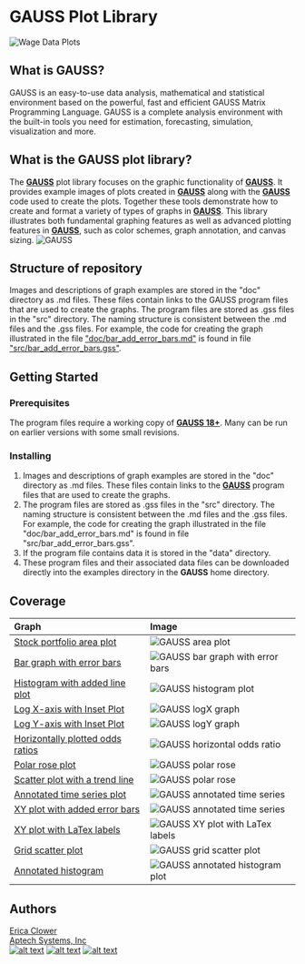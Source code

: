 # GAUSS Plot Library

![Wage Data Plots](images/wage_data_plot.jpeg)

## What is GAUSS?
GAUSS is an easy-to-use data analysis, mathematical and statistical environment based on the powerful, fast and efficient GAUSS Matrix Programming Language. GAUSS is a complete analysis environment with the built-in tools you need for estimation, forecasting, simulation, visualization and more.

## What is the GAUSS plot library?
The [**GAUSS**](www.aptech.com) plot library focuses on the graphic functionality of [**GAUSS**](www.aptech.com). It provides example images of plots created in [**GAUSS**](www.aptech.com) along with the [**GAUSS**](www.aptech.com) code used to create the plots. Together these tools demonstrate how to create and format a variety of types of graphs in [**GAUSS**](www.aptech.com). This library illustrates both fundamental graphing features as well as advanced plotting features in [**GAUSS**](www.aptech.com), such as color schemes, graph annotation, and canvas sizing.
![GAUSS](images/polar_rose.jpg?raw=true)

## Structure of repository
Images and descriptions of graph examples are stored in the "doc" directory as .md files. These files contain links to the GAUSS program files that are used to create the graphs. The program files are stored as .gss files in the "src" directory. The naming structure is consistent between the .md files and the .gss files. For example, the code for creating the graph illustrated in the file ["doc/bar_add_error_bars.md"](docs/bar_add_error_bars.md) is found in file  ["src/bar_add_error_bars.gss"](src/bar_add_error_bars.gss).

## Getting Started
### Prerequisites
The program files require a working copy of [**GAUSS 18+**](www.aptech.com). Many can be run on earlier versions with some small revisions.

### Installing
1. Images and descriptions of graph examples are stored in the "doc" directory as .md files. These files contain links to the [**GAUSS**](www.aptech.com) program files that are used to create the graphs.
2. The program files are stored as .gss files in the "src" directory. The naming structure is consistent between the .md files and the .gss files. For example, the code for creating the graph illustrated in the file "doc/bar_add_error_bars.md" is found in file "src/bar_add_error_bars.gss".
3. If the program file contains data it is stored in the "data" directory.
4. These program files and their associated data files can be downloaded directly into the examples directory in the **GAUSS** home directory.

## Coverage
|Graph|Image|
|:----|:----|
|[Stock portfolio area plot](docs/area_plot_stocks.md)|![GAUSS area plot](images/area_stock_portfolio.jpeg)|
|[Bar graph with error bars](docs/bar_add_error_bars.md)|![GAUSS bar graph with error bars](images/bar_add_error_bars_default.jpg)|
|[Histogram with added line plot](docs/histogram_line_plot.md)|![GAUSS histogram plot](images/histogram_line_plot_default.jpg)|
|[Log X-axis with Inset Plot](docs/logx_with_inset.md)|![GAUSS logX graph](images/logx_with_inset.jpeg)|
|[Log Y-axis with Inset Plot](docs/logy_with_inset.md)|![GAUSS logY graph](images/logy_with_inset.jpeg)|
|[Horizontally plotted odds ratios](docs/odds_ratio_horizontal.md)|![GAUSS horizontal odds ratio](images/odds_ratio_horizontal.jpeg)|
|[Polar rose plot](docs/polar_rose.md)|![GAUSS polar rose](images/polar_rose.jpg)|
|[Scatter plot with a trend line](docs/scatter_trend_line_plot.md)|![GAUSS polar rose](images/scatter_trend_line_default.jpg)|
|[Annotated time series plot](docs/time_series_annotated.md)|![GAUSS annotated time series](images/time_series_annotated.png)|
|[XY plot with added error bars](docs/xy_add_error_bars.md)|![GAUSS annotated time series](images/xy_add_error_bars_default.jpeg)|
|[XY plot with LaTex labels](docs/xy_latex.md)|![GAUSS XY plot with LaTex labels](images/xy_latex_default.jpeg)|
|[Grid scatter plot](docs/grid-plot-adjusted-canvas.md)|![GAUSS grid scatter plot](images/grid-plot-adjusted-canvas.jpeg)|
|[Annotated histogram](docs/annotated-bootstrap.md)|![GAUSS annotated histogram plot](images/annotated-bootstrap.jpeg)|
## Authors
[Erica Clower](mailto:ericar@aptech.com)  
[Aptech Systems, Inc](https://www.aptech.com/)  
[![alt text][1.1]][1]
[![alt text][2.1]][2]
[![alt text][3.1]][3]

<!-- links to social media icons -->
[1.1]: https://www.aptech.com/wp-content/uploads/2019/02/fb.png (Visit Aptech Facebook)
[2.1]: https://www.aptech.com/wp-content/uploads/2019/02/gh.png (Aptech Github)
[3.1]: https://www.aptech.com/wp-content/uploads/2019/02/li.png (Find us on LinkedIn)

<!-- links to your social media accounts -->
[1]: https://www.facebook.com/GAUSSAptech/
[2]: https://github.com/aptech
[3]: https://linkedin.com/in/ericaclower
<!-- Please don't remove this: Grab your social icons from https://github.com/carlsednaoui/gitsocial -->
